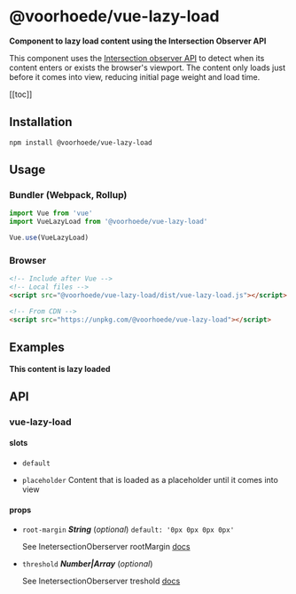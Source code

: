 # @voorhoede/vue-lazy-load

**Component to lazy load content using the Intersection Observer API**

This component uses the [Intersection observer API](https://developer.mozilla.org/en-US/docs/Web/API/Intersection_Observer_API) to detect when its content enters or exists the browser's viewport. The content only loads just before it comes into view, reducing initial page weight and load time.

[[toc]]

## Installation

```
npm install @voorhoede/vue-lazy-load
```

## Usage

### Bundler (Webpack, Rollup)

```js
import Vue from 'vue'
import VueLazyLoad from '@voorhoede/vue-lazy-load'

Vue.use(VueLazyLoad)
```

### Browser

```html
<!-- Include after Vue -->
<!-- Local files -->
<script src="@voorhoede/vue-lazy-load/dist/vue-lazy-load.js"></script>

<!-- From CDN -->
<script src="https://unpkg.com/@voorhoede/vue-lazy-load"></script>
```

## Examples

<vue-lazy-load><b>This content is lazy loaded</b></vue-lazy-load>

<!-- The API section is auto generated, don't touch please -->

## API

### vue-lazy-load 

#### slots 

- `default` 

- `placeholder` Content that is loaded as a placeholder until it comes into view 

#### props 

- `root-margin` ***String*** (*optional*) `default: '0px 0px 0px 0px'` 

  See InetersectionOberserver rootMargin [docs](https://developer.mozilla.org/en-US/docs/Web/API/Intersection_Observer_API#Intersection_observer_options) 

- `threshold` ***Number|Array*** (*optional*) 

  See InetersectionOberserver treshold [docs](https://developer.mozilla.org/en-US/docs/Web/API/Intersection_Observer_API#Intersection_observer_options) 
